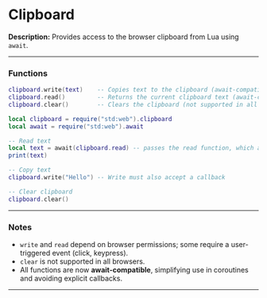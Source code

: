 # Clipboard

**Description:**
Provides access to the browser clipboard from Lua using `await`.

---

### Functions

```lua
clipboard.write(text)    -- Copies text to the clipboard (await-compatible)
clipboard.read()         -- Returns the current clipboard text (await-compatible)
clipboard.clear()        -- Clears the clipboard (not supported in all browsers)
```

```lua
local clipboard = require("std:web").clipboard
local await = require("std:web").await

-- Read text
local text = await(clipboard.read) -- passes the read function, which accepts a callback
print(text)

-- Copy text
clipboard.write("Hello") -- Write must also accept a callback

-- Clear clipboard
clipboard.clear()
```

---

### Notes

- `write` and `read` depend on browser permissions; some require a user-triggered event (click, keypress).
- `clear` is not supported in all browsers.
- All functions are now **await-compatible**, simplifying use in coroutines and avoiding explicit callbacks.

---
